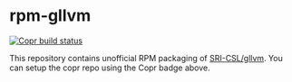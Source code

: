 # rpm-gllvm
[![Copr build status](https://copr.fedorainfracloud.org/coprs/g/aufover/gllvm/package/gllvm/status_image/last_build.png)](https://copr.fedorainfracloud.org/coprs/g/aufover/gllvm/)

This repository contains unofficial RPM packaging of [SRI-CSL/gllvm](https://github.com/SRI-CSL/gllvm). You can setup the copr repo using the Copr badge above.
